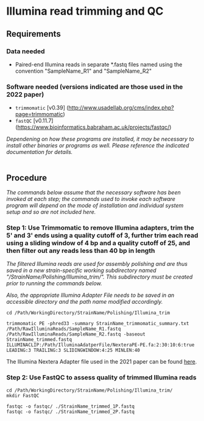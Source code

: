 # Illumina read trimming and QC

## Requirements

### Data needed
* Paired-end Illumina reads in separate *.fastq files named using the convention "SampleName_R1" and "SampleName_R2"

### Software needed (versions indicated are those used in the 2022 paper)
* `trimmomatic` [v0.39] (http://www.usadellab.org/cms/index.php?page=trimmomatic)
* `fastQC` [v0.11.7] (https://www.bioinformatics.babraham.ac.uk/projects/fastqc/)

_Dependening on how these programs are installed, it may be necessary to install other binaries or programs as well. Please reference the indicated documentation for details._  
</br>

## Procedure
*The commands below assume that the necessary software has been invoked at each step; the commands used to invoke each software program will depend on the mode of installation and individual system setup and so are not included here.* 

### Step 1: Use Trimmomatic to remove Illumina adapters, trim the 5' and 3' ends using a quality cutoff of 3, further trim each read using a sliding window of 4 bp and a quality cutoff of 25, and then filter out any reads less than 40 bp in length
*The filtered Illumina reads are used for assembly polishing and are thus saved in a new strain-specific working subdirectory named "/StrainName/Polishing/Illumina_trim/". This subdirectory must be created prior to running the commands below.*

*Also, the appropriate Illumina Adapter File needs to be saved in an accessible directory and the path name modified accordingly.*
```
cd /Path/WorkingDirectory/StrainName/Polishing/Illumina_trim

trimmomatic PE -phred33 -summary StrainName_trimmomatic_summary.txt /Path/RawIlluminaReads/SampleName_R1.fastq /Path/RawIlluminaReads/SampleName_R2.fastq -baseout StrainName_trimmed.fastq ILLUMINACLIP:/Path/IlluminaAdatperFile/NexteraPE-PE.fa:2:30:10:6:true LEADING:3 TRAILING:3 SLIDINGWINDOW:4:25 MINLEN:40
```
The Illumina Nextera Adapter file used in the 2021 paper can be found [here](NexteraPE-PE.fa).

### Step 2: Use FastQC to assess quality of trimmed Illumina reads
```
cd /Path/WorkingDirectory/StrainName/Polishing/Illumina_trim/
mkdir FastQC

fastqc -o fastqc/ ./StrainName_trimmed_1P.fastq
fastqc -o fastqc/ ./StrainName_trimmed_2P.fastq
```
